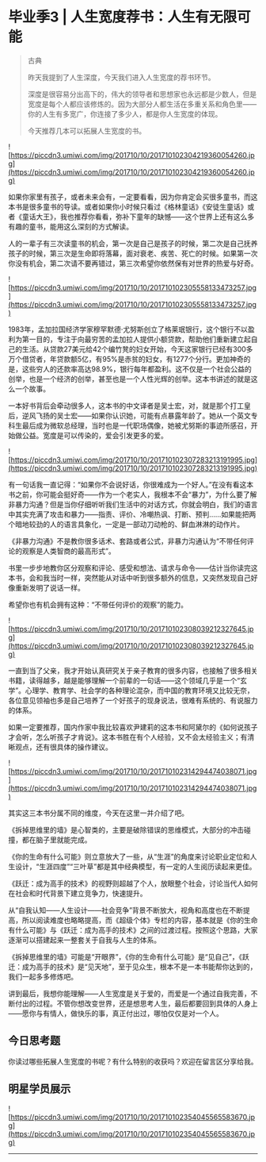 # 毕业季3 | 人生宽度荐书：人生有无限可能

> 古典
> 
> 昨天我提到了人生深度，今天我们进入人生宽度的荐书环节。
> 
> 深度是很容易分出高下的，伟大的领导者和思想家也永远都是少数人，但是宽度是每个人都应该修炼的。因为大部分人都生活在多重关系和角色里——你的人生有多宽广，你连接了多少人，都是你人生宽度的体现。
> 
> 今天推荐几本可以拓展人生宽度的书。

![https://piccdn3.umiwi.com/img/201710/10/201710102304219360054260.jpg](https://piccdn3.umiwi.com/img/201710/10/201710102304219360054260.jpg)

如果你家里有孩子，或者未来会有，一定要看看，因为你肯定会买很多童书，而这本书是很多童书的导读。或者如果你小时候只看过《格林童话》《安徒生童话》或者《童话大王》，我也推荐你看看，弥补下童年的缺憾——这个世界上还有这么多有趣的童书，能用这么深刻的方式解读。

人的一辈子有三次读童书的机会，第一次是自己是孩子的时候，第二次是自己抚养孩子的时候，第三次是生命即将落幕，面对衰老、疾苦、死亡的时候。如果第一次你没有机会，第二次请不要再错过，第三次希望你依然保有对世界的热爱与好奇。

![https://piccdn3.umiwi.com/img/201710/10/201710102305558133473257.jpg](https://piccdn3.umiwi.com/img/201710/10/201710102305558133473257.jpg)

1983年，孟加拉国经济学家穆罕默德·尤努斯创立了格莱珉银行，这个银行不以盈利为第一目的，专注于向最穷苦的孟加拉人提供小额贷款，帮助他们重新建立起自己的生活。从贷款27美元给42个编竹凳的妇女开始，今天这家银行已经有300多万个借贷者，年贷款额5亿，有95%是赤贫的妇女，有1277个分行。更加神奇的是，这些穷人的还款率高达98.9%，银行每年都盈利。这不仅是一个社会公益的创举，也是一个经济的创举，甚至也是一个人性光辉的创举。这本书讲述的就是这么一个故事。

一本好书背后会牵动很多人，这本书的中文译者是吴士宏，对，就是那个打工皇后，逆风飞扬的吴士宏——如果你认识她，可能有点暴露年龄了。她从一个英文专科生最后成为微软总经理，当时也是一代职场偶像，她被尤努斯的事迹所感召，开始做公益。宽度是可以传染的，爱会引发更多的爱。

![https://piccdn3.umiwi.com/img/201710/10/201710102307283213191995.jpg](https://piccdn3.umiwi.com/img/201710/10/201710102307283213191995.jpg)

有一句话我一直记得：“如果你不会说好话，你很难成为一个好人。”在没有看这本书之前，你可能会挺好奇——作为一个老实人，我根本不会“暴力”，为什么要了解非暴力沟通？但是当你仔细听听我们生活中的对话方式，你就会明白，我们的语言中其实充满了攻击和暴力——指责、评价、冷嘲热讽、打断、预判……如果能把两个暗地较劲的人的语言具象化，一定是一部动刀动枪的、鲜血淋淋的动作片。

《非暴力沟通》不是教你很多话术、套路或者公式，非暴力沟通认为“不带任何评论的观察是人类智商的最高形式”。

书里一步步地教你区分观察和评论、感受和想法、请求与命令——估计当你读完这本书，会和我当时一样，突然能从对话中听到很多额外的信息，又突然发现自己好像重新发明了说话一样。

希望你也有机会拥有这种：“不带任何评价的观察”的能力。

![https://piccdn3.umiwi.com/img/201710/10/201710102308039212327645.jpg](https://piccdn3.umiwi.com/img/201710/10/201710102308039212327645.jpg)

一直到当了父亲，我才开始认真研究关于亲子教育的很多内容，也接触了很多相关书籍，读得越多，越是能够理解一个前辈的一句话——这个领域几乎是一个“玄学”。心理学、教育学、社会学的各种理论混杂，而中国的教育环境又比较无奈，各位意见领袖也多是自己培养了一个好孩子的现身说法，很难有系统的、有说服力的体系。

如果一定要推荐，国内作家中我比较喜欢尹建莉的这本书和阿黛尔的《如何说孩子才会听，怎么听孩子才肯说》。这本书胜在有个人经验，又不会太经验主义；有清晰观点，还有很具体的操作建议。

![https://piccdn3.umiwi.com/img/201710/10/201710102314294474038071.jpg](https://piccdn3.umiwi.com/img/201710/10/201710102314294474038071.jpg)

其实这三本书分属不同的维度，今天在这里一并介绍了吧。

《拆掉思维里的墙》是心智类的，主要是破除错误的思维模式，大部分的冲击碰撞，都在脑子里就能完成。

《你的生命有什么可能》则立意放大了一些，从“生涯”的角度来讨论职业定位和人生设计，“生涯四度”“三叶草”都是其中经典模型，有一定的人生阅历读起来更佳。

《跃迁：成为高手的技术》的视野则超越了个人，放眼整个社会，讨论当代人如何在社会和时代背景下建立竞争力，快速提升。

从“自我认知——人生设计——社会竞争”背景不断放大，视角和高度也在不断提高，所以阅读难度也略略提高，而《超级个体》专栏的内容，基本就是《你的生命有什么可能》与《跃迁：成为高手的技术》之间的过渡过程。按照这个思路，大家逐渐可以搭建起来一整套关于自我与人生的体系。

《拆掉思维里的墙》可能是“开眼界”，《你的生命有什么可能》是“见自己”，《跃迁：成为高手的技术》是“见天地”，至于见众生，根本不是一本书能帮你达到的，我们一起多多修炼吧。

讲到最后，我想你能理解——人生宽度是关于爱的，而爱是一个通过自我完善，不断付出的过程。不管你想改变世界，还是想思考人生，最后都要回到具体的人身上——愿你与有情人，做快乐的事，真正付出过，哪怕仅仅是对一个人。

## 今日思考题

你读过哪些拓展人生宽度的书呢？有什么特别的收获吗？欢迎在留言区分享给我。

## 明星学员展示

![https://piccdn3.umiwi.com/img/201710/10/201710102354045565583670.jpg](https://piccdn3.umiwi.com/img/201710/10/201710102354045565583670.jpg)

---
